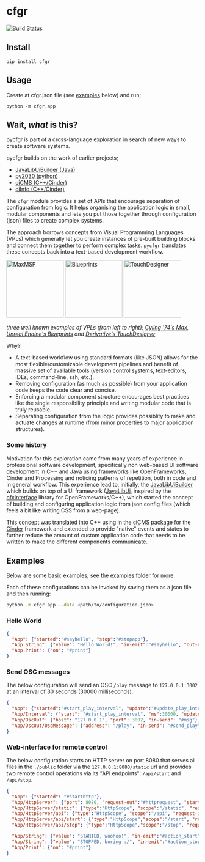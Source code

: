 # cfgr
[![Build Status](https://travis-ci.org/markkorput/pycfgr.svg)](https://travis-ci.org/markkorput/pycfgr)

## Install

```pip install cfgr```

## Usage

Create at cfgr.json file (see [examples](#examples) below) and run;

```python -m cfgr.app```

## Wait, _what_ is this?

pycfgr is part of a cross-language exploration in search of new ways to create software systems.

pycfgr builds on the work of earlier projects;
* [JavaLibUiBuilder (Java)](https://github.com/fusefactory/JavaLibUiBuilder)
* [py2030 (python)](https://github.com/markkorput/py2030)
* [ciCMS (C++/Cinder)](https://github.com/markkorput/cicms)
* [ciInfo (C++/Cinder)](https://github.com/markkorput/ciinfo)

The ```cfgr``` module provides a set of APIs that encourage separation of configuration from logic. It helps organising the application logic in small, modular components and lets you put those together through configuration (json) files to create complex systems. 

The approach borrows concepts from Visual Programming Languages (VPLs) which generally let you create instances of pre-built building blocks and connect them together to perform complex tasks. ```pycfgr``` translates these concepts back into a text-based development workflow.

[<img src="https://github.com/markkorput/pycfgr/raw/master/docs/vpl-02-maxmsp.png" alt="MaxMSP" height="150" />](https://github.com/markkorput/pycfgr/raw/master/docs/vpl-02-maxmsp.png)
[<img src="https://github.com/markkorput/pycfgr/raw/master/docs/vpl-01-blueprints.jpg" alt="Blueprints" height="150" />](https://github.com/markkorput/pycfgr/raw/master/docs/vpl-01-blueprints.jpg)
[<img src="https://github.com/markkorput/pycfgr/raw/master/docs/vpl-03-touchdesigner.png" alt="TouchDesigner" height="150" />](https://github.com/markkorput/pycfgr/raw/master/docs/vpl-03-touchdesigner.png)

_three well known examples of VPLs (from left to right); [Cyling '74's Max](https://cycling74.com/products/max/), [Unreal Engine's Blueprints](https://docs.unrealengine.com/en-US/Engine/Blueprints/index.html) and [Derivative's TouchDesigner](http://derivative.ca)_

Why?
* A text-based workflow using standard formats (like JSON) allows for the most flexible/customizable development pipelines and benefit of massive set of available tools (version control systems, text-editors, IDEs, command-line, ssh, etc.).
* Removing configuration (as much as possible) from your application code keeps the code clear and concise.
* Enforcing a modular component structure encourages best practices like the single responsibility principle and writing modular code that is truly reusable.
* Separating configuration from the logic provides possiblity to make and actuate changes at runtime (from minor properties to major application structures).

### Some history

Motivation for this exploration came from many years of experience in professional software development, specifically non web-based UI software development in C++ and Java using frameworks like OpenFrameworks, Cinder and Processing and noticing patterns of repetition, both in code and in general workflow. This experience lead to, initially, the [JavaLibUiBuilder](https://github.com/fusefactory/JavaLibUiBuilder) which builds on top of a UI framework ([JavaLibUi](https://github.com/fusefactory/JavaLibUi), inspired by the [ofxInterface](https://github.com/galsasson/ofxInterface) library for OpenFrameworks/C++), which started the concept of building and configuring application logic from json config files (which feels a bit like writing CSS from a web-page).

This concept was translated into C++ using in the [ciCMS](https://github.com/markkorput/cicms) package for the [Cinder](https://libcinder.org/) framework and extended to provide "native" events and states to further reduce the amount of custom application code that needs to be written to make the different components communicate.

## Examples

Below are some basic examples, see the [examples folder](https://github.com/markkorput/pycfgr/tree/master/examples) for more.

Each of these configurations can be invoked by saving them as a json file and then running:

```bash
python -m cfgr.app --data <path/to/configuration.json>
```

### Hello World

```json
{
  "App": {"started":"#sayhello", "stop":"#stopapp"},
  "App.String": {"value": "Hello World!", "in-emit":"#sayhello", "out-emit":"#print,#stopapp"},
  "App.Print": {"on": "#print"}
}
```

### Send OSC messages
The below configuration will send an OSC ```/play``` message to ```127.0.0.1:3002``` at an interval of 30 seconds (30000 milliseconds).

```json
{
  "App": {"started":"#start_play_interval", "update":"#update_play_interval"},
  "App/Interval": {"start": "#start_play_interval", "ms":30000, "update":"#update_play_interval", "action":"#send_play"},
  "App/OscOut": {"host": "127.0.0.1", "port": 3002, "in-send": "#msg"},
  "App/OscOut/OscMessage": {"address": "/play", "in-send": "#send_play", "out-send": "#msg"}
}
```

### Web-interface for remote control
The below configuration starts an HTTP server on port 8080 that serves all files in the ```./public``` folder via the ```127.0.0.1:8080/static``` url and provides two remote control operations via its "API endpoints": ```/api/start``` and ```/api/stop```.

```json
{
  "App": {"started": "#starthttp"},
  "App/HttpServer": {"port": 8080, "request-out":"#httprequest", "start":"#starthttp"},
  "App/HttpServer/static": {"type":"HttpScope", "scope":"/static", "request-in": "#httprequest", "servePath": "./public"},
  "App/HttpServer/api": {"type":"HttpScope", "scope":"/api", "request-in": "#httprequest", "unscoped":"#apirequest"},
  "App/HttpServer/api/start": {"type":"HttpScope","scope":"/start", "request-in": "#apirequest", "match": "#action_start", "response":200, "verbose": true},
  "App/HttpServer/api/stop": {"type":"HttpScope","scope":"/stop", "request-in": "#apirequest", "match": "#action_stop", "response":200, "verbose": true},

  "App/String": {"value": "STARTED, woohoo!", "in-emit":"#action_start", "out-emit":"#print"},
  "App/String": {"value": "STOPPED, boring :/", "in-emit":"#action_stop", "out-emit":"#print"},
  "App/Print": {"on": "#print"}
} 
```